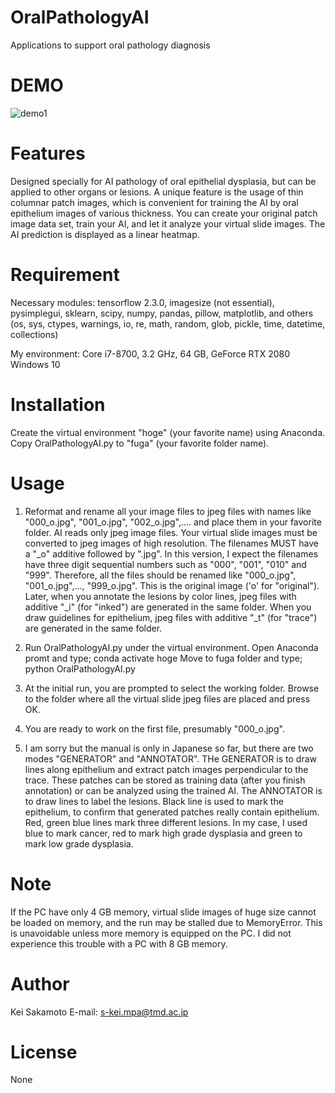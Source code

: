 # OralPathologyAI
Applications to support oral pathology diagnosis
 
# DEMO
![demo1](https://user-images.githubusercontent.com/38546255/133545516-4c359c4a-b98a-4a4e-a2b7-8275e496f31c.png)
 
# Features
Designed specially for AI pathology of oral epithelial dysplasia, but can be applied to other organs or lesions. A unique feature is the usage of thin columnar patch images, which is convenient for training the AI by oral epithelium images of various thickness. 
You can create your original patch image data set, train your AI, and let it analyze your virtual slide images. The AI prediction is displayed as a linear heatmap. 
 
# Requirement
Necessary modules: tensorflow 2.3.0, imagesize (not essential), pysimplegui, sklearn, scipy, numpy, pandas, pillow, matplotlib, and others (os, sys, ctypes, warnings, io, re, math, random, glob, pickle, time, datetime, collections)
 
My environment: 
Core i7-8700, 3.2 GHz, 64 GB, GeForce RTX 2080
Windows 10

# Installation
Create the virtual environment "hoge" (your favorite name) using Anaconda.
Copy OralPathologyAI.py to "fuga" (your favorite folder name).

# Usage
1. Reformat and rename all your image files to jpeg files with names like "000_o.jpg", "001_o.jpg", "002_o.jpg",.... and place them in your favorite folder. 
AI reads only jpeg image files. Your virtual slide images must be converted to jpeg images of high resolution. The filenames MUST have a "_o" additive followed by ".jpg".
In this version, I expect the filenames have three digit sequential numbers such as "000", "001", "010" and "999". Therefore, all the files should be renamed like "000_o.jpg", "001_o.jpg",..., "999_o.jpg".
This is the original image ('o' for "original"). Later, when you annotate the lesions by color lines, jpeg files with additive "_i" (for "inked") are generated in the same folder.
When you draw guidelines for epithelium, jpeg files with additive "_t" (for "trace") are generated in the same folder.  

2. Run OralPathologyAI.py under the virtual environment.
Open Anaconda promt and type; 
conda activate hoge
Move to fuga folder and type;
python OralPathologyAI.py

3. At the initial run, you are prompted to select the working folder. Browse to the folder where all the virtual slide jpeg files are placed and press OK.

4. You are ready to work on the first file, presumably "000_o.jpg".

5. I am sorry but the manual is only in Japanese so far, but there are two modes "GENERATOR" and "ANNOTATOR". THe GENERATOR is to draw lines along epithelium and extract patch images perpendicular to the trace.
These patches can be stored as training data (after you finish annotation) or can be analyzed using the trained AI. The ANNOTATOR is to draw lines to label the lesions.
Black line is used to mark the epithelium, to confirm that generated patches really contain epithelium. Red, green blue lines mark three different lesions.
In my case, I used blue to mark cancer, red to mark high grade dysplasia and green to mark low grade dysplasia.  
 
# Note
If the PC have only 4 GB memory, virtual slide images of huge size cannot be loaded on memory, and the run may be stalled due to MemoryError.
This is unavoidable unless more memory is equipped on the PC. I did not experience this trouble with a PC with 8 GB memory.   

# Author
Kei Sakamoto
E-mail: s-kei.mpa@tmd.ac.jp
 
# License
None
